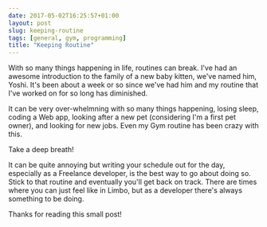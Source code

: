```yaml
---
date: 2017-05-02T16:25:57+01:00
layout: post
slug: keeping-routine
tags: [general, gym, programming]
title: "Keeping Routine"
---
```


With so many things happening in life, routines can break. I've had an awesome introduction to the family of a new baby kitten, we've named him, Yoshi. It's been about a week or so since we've had him and my routine that I've worked on for so long has diminished.

It can be very over-whelmning with so many things happening, losing sleep, coding a Web app, looking after a new pet (considering I'm a first pet owner), and looking for new jobs. Even my Gym routine has been crazy with this. 

Take a deep breath!

It can be quite annoying but writing your schedule out for the day, especially as a Freelance developer, is the best way to go about doing so. Stick to that routine and eventually you'll get back on track. There are times where you can just feel like in Limbo, but as a developer there's always something to be doing.


Thanks for reading this small post!

